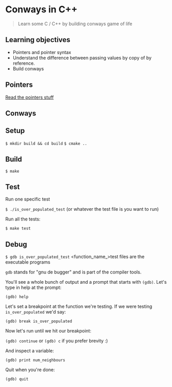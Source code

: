 # Conways in C++ 

> Learn some C / C++ by building conways game of life

## Learning objectives

- Pointers and pointer syntax
- Understand the difference between passing values by copy of by reference. 
- Build conways

## Pointers

[Read the pointers stuff](./pointers.md)

## Conways


## Setup

`$ mkdir build && cd build`
`$ cmake ..`

## Build

`$ make`

## Test

Run one specific test

`$ ./is_over_populated_test` (or whatever the test file is you want to run)

Run all the tests:

`$ make test` 

## Debug

`$ gdb is_over_populated_test` <function_name_>test files are the executable programs

`gdb` stands for "gnu de bugger" and is part of the compiler tools.

You'll see a whole bunch of output and a prompt that starts with `(gdb)`. Let's type in help at the prompt:

`(gdb) help`

Let's set a breakpoint at the function we're testing. If we were testing `is_over_populated` we'd say:

`(gdb) break is_over_populated`

Now let's run until we hit our breakpoint:

`(gdb) continue` or `(gdb) c` if you prefer brevity :) 

And inspect a variable:

`(gdb) print num_neighbours`

Quit when you're done:

`(gdb) quit`
